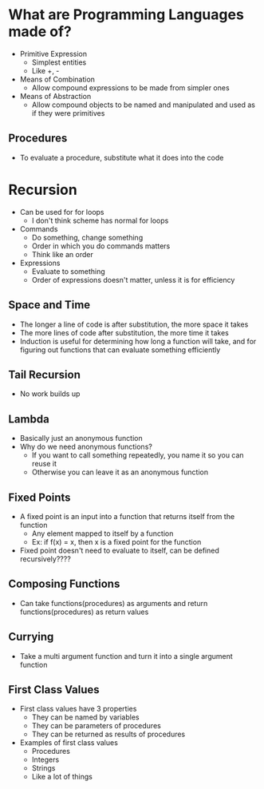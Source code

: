 # What are Programming Languages made of?
- Primitive Expression
	- Simplest entities
	- Like +, -
- Means of Combination
	- Allow compound expressions to be made from simpler ones
- Means of Abstraction
	- Allow compound objects to be named and manipulated and used as if they were primitives

## Procedures
- To evaluate a procedure, substitute what it does into the code
# Recursion
- Can be used for for loops
	- I don't think scheme has normal for loops
- Commands
	- Do something, change something
	- Order in which you do commands matters
	- Think like an order
- Expressions
	- Evaluate to something
	- Order of expressions doesn't matter, unless it is for efficiency
## Space and Time
- The longer a line of code is after substitution, the more space it takes
- The more lines of code after substitution, the more time it takes
- Induction is useful for determining how long a function will take, and for figuring out functions that can evaluate something efficiently

## Tail Recursion
- No work builds up

## Lambda
- Basically just an anonymous function
- Why do we need anonymous functions?
	- If you want to call something repeatedly, you name it so you can reuse it
	- Otherwise you can leave it as an anonymous function

## Fixed Points
- A fixed point is an input into a function that returns itself from the function
	- Any element mapped to itself by a function
	- Ex: if f(x) = x, then x is a fixed point for the function
- Fixed point doesn't need to evaluate to itself, can be defined recursively????

## Composing Functions
- Can take functions(procedures) as arguments and return functions(procedures) as return values

## Currying
- Take a multi argument function and turn it into a single argument function
## First Class Values
- First class values have 3 properties
	- They can be named by variables
	- They can be parameters of procedures
	- They can be returned as results of procedures
- Examples of first class values
	- Procedures
	- Integers
	- Strings
	- Like a lot of things 